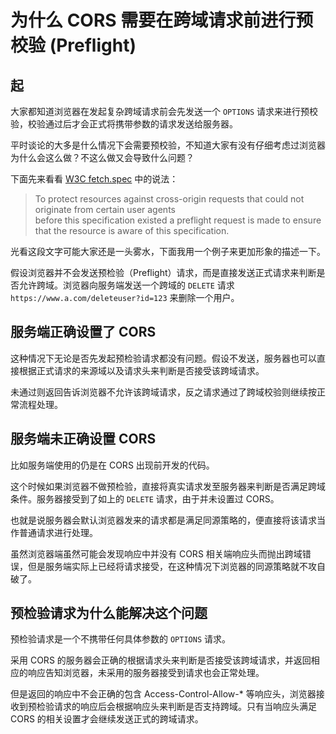 # 为什么 CORS 需要在跨域请求前进行预校验 (Preflight)

## 起
大家都知道浏览器在发起复杂跨域请求前会先发送一个 `OPTIONS` 请求来进行预校验，校验通过后才会正式将携带参数的请求发送给服务器。  

平时谈论的大多是什么情况下会需要预校验，不知道大家有没有仔细考虑过浏览器为什么会这么做？不这么做又会导致什么问题？

下面先来看看 [W3C fetch.spec](https://www.w3.org/TR/cors/#preflight-request) 中的说法：
> To protect resources against cross-origin requests that could not originate from certain user agents  
before this specification existed a preflight request is made to ensure that the resource is aware of this specification.

光看这段文字可能大家还是一头雾水，下面我用一个例子来更加形象的描述一下。  

假设浏览器并不会发送预检验（Preflight）请求，而是直接发送正式请求来判断是否允许跨域。浏览器向服务端发送一个跨域的 `DELETE` 请求 `https://www.a.com/deleteuser?id=123` 来删除一个用户。  

## 服务端正确设置了 CORS

这种情况下无论是否先发起预检验请求都没有问题。假设不发送，服务器也可以直接根据正式请求的来源域以及请求头来判断是否接受该跨域请求。  

未通过则返回告诉浏览器不允许该跨域请求，反之请求通过了跨域校验则继续按正常流程处理。  

## 服务端未正确设置 CORS

比如服务端使用的仍是在 CORS 出现前开发的代码。  

这个时候如果浏览器不做预检验，直接将真实请求发至服务器来判断是否满足跨域条件。服务器接受到了如上的 `DELETE` 请求，由于并未设置过 CORS。  

也就是说服务器会默认浏览器发来的请求都是满足同源策略的，便直接将该请求当作普通请求进行处理。  

虽然浏览器端虽然可能会发现响应中并没有 CORS 相关端响应头而抛出跨域错误，但是服务端实际上已经将请求接受，在这种情况下浏览器的同源策略就不攻自破了。

## 预检验请求为什么能解决这个问题 

预检验请求是一个不携带任何具体参数的 `OPTIONS` 请求。  

采用 CORS 的服务器会正确的根据请求头来判断是否接受该跨域请求，并返回相应的响应告知浏览器，未采用的服务器接受到请求也会正常处理。  

但是返回的响应中不会正确的包含 Access-Control-Allow-* 等响应头，浏览器接收到预检验请求的响应后会根据响应头来判断是否支持跨域。只有当响应头满足 CORS 的相关设置才会继续发送正式的跨域请求。
